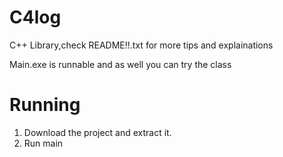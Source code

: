 # C4log
C++ Library,check README!!.txt for more tips and explainations

Main.exe is runnable and as well you can try the class

# Running

1. Download the project and extract it.
2. Run main 
